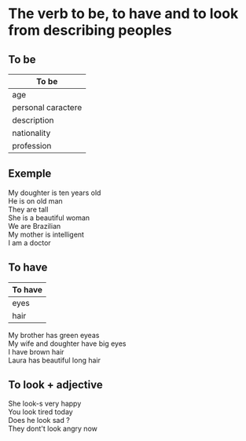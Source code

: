 # The verb to be, to have and to look from describing peoples

## To be

|   To be  |
|----------|
|    age   |
| personal caractere |
| description |
| nationality |
| profession  |

## Exemple

My doughter is ten years old </br>
He is on old man </br>
They are tall </br>
She is a beautiful woman </br>
We are Brazilian </br>
My mother is intelligent </br>
I am a doctor 

## To have

|To have|
|------|
| eyes |
| hair |

My brother has green eyeas </br>
My wife and doughter have big eyes </br>
I have brown hair </br>
Laura has beautiful long hair 

## To look + adjective

She look-s very happy </br>
You look tired today </br>
Does he look sad ? </br>
They dont't look angry now </br>
